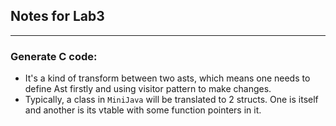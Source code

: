 ## Notes for Lab3

----
### Generate C code:
+ It's a kind of transform between two asts, which means one needs to define Ast firstly and using visitor pattern
to make changes.
+ Typically, a class in `MiniJava` will be translated to 2 structs. One is itself and another is its vtable with some
function pointers in it.
